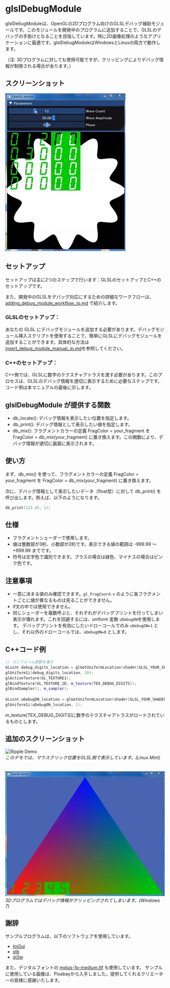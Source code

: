 # glslDebugModule

glslDebugModuleは、OpenGLの2Dプログラム向けのGLSLデバッグ補助モジュールです。このモジュールを開発中のプログラムに追加することで、GLSLのデバッグの手助けとなることを目指しています。特に2D画像処理のようなアプリケーションに最適です。glslDebugModuleはWindowsとLinuxの両方で動作します。

（注: 3Dプログラムに対しても使用可能ですが、クリッピングによりデバッグ情報が制限される場合があります。）

## スクリーンショット
![Pulse Circle Demo](../pulsecircle_demo.gif)

## セットアップ
セットアップは主に2つのステップで行います：GLSLのセットアップとC++のセットアップです。

また、開発中のGLSLをデバッグ対応にするための詳細なワークフローは、[adding_debug_module_workflow_jp.md](adding_debug_module_workflow_jp.md) で紹介します。

### GLSLのセットアップ：
あなたの GLSL にデバッグモジュールを追加する必要があります。デバッグモジュール挿入スクリプトを使用することで、簡単にGLSLにデバッグモジュールを追加することができます。具体的な方法は[insert_debug_module_manual_jp.md](scripts/insert_debug_module_manual_jp.md)を参照してください。

### C++のセットアップ：
C++側では、GLSLに数字のテクスチャアトラスを渡す必要があります。このプロセスは、GLSLのデバッグ情報を適切に表示するために必要なステップです。コード例は本マニュアルの最後に示します。


## glslDebugModule が提供する関数

- db_locate(): デバッグ情報を表示したい位置を指定します。
- db_print(): デバッグ情報として表示したい値を指定します。
- db_mix(): フラグメントカラーの定義 FragColor = your_fragment を FragColor = db_mix(your_fragment) に置き換えます。この関数により、デバッグ情報が適切に画面に表示されます。

## 使い方
まず、db_mix() を使って、フラグメントカラーの定義 FragColor = your_fragment を FragColor = db_mix(your_fragment) に置き換えます。

次に、デバッグ情報として表示したいデータ（float型）に対して db_print() を呼び出します。例えば、以下のようになります。

```cpp
db_print(123.45, 1);
```

## 仕様

- フラグメントシェーダーで使用します。
- 値は整数部が3桁、小数部が2桁です。表示できる値の範囲は -999.99 ～ +999.99 までです。
- 符号は文字色で識別できます。プラスの場合は緑色、マイナスの場合はピンク色です。

## 注意事項

- 一意に決まる値のみ確認できます。`gl_FragCoord.x` のように各フラグメントごとに値が異なるものは見ることができません。
- if文の中では使用できません。
- 同じシェーダーを複数呼ぶと、それぞれがデバッグプリントを行ってしまい表示が壊れます。これを回避するには、uniform 変数 `uDebugON`を使用します。 デバッグプリントを有効にしたいドローコールでのみ `uDebugON=1` とし、それ以外のドローコールでは、`uDebugON=0` とします。

## C++コード例

```cpp
// ユニフォーム変数を渡す
GLuint debug_digits_location = glGetUniformLocation(shader[GLSL_YOUR_SHADER].program, "debug_digits");
glUniform1i(debug_digits_location, 10);
glActiveTexture(GL_TEXTURE1);
glBindTexture(GL_TEXTURE_2D, m_texture[TEX_DEBUG_DIGITS]);
glBindSampler(1, m_sampler);

GLuint uDebugON_location = glGetUniformLocation(shader[GLSL_YOUR_SHADER].program, "uDebugON");
glUniform1i(uDebugON_location, 1);
```
m_texture[TEX_DEBUG_DIGITS]に数字のテクスチャアトラスがロードされているものとします。

## 追加のスクリーンショット
![Ripple Demo](../ripple_demo.gif)
<br>
*このデモでは、マウスクリック位置をGLSL側で表示しています。(Linux Mint)*
<br><br><br>
![Hello Triangle Demo](../hellotriangle_demo.gif)
<br>
*3Dプログラムではデバッグ情報がクリッピングされてしまいます。(Windows 7)*

## 謝辞

サンプルプログラムは、以下のソフトウェアを使用しています。

- [ImGui](https://github.com/ocornut/imgui)
- [stb](https://github.com/nothings/stb)
- [gl3w](https://github.com/skaslev/gl3w)

また、デジタルフォントの [mplus-1p-medium.ttf](https://fonts.google.com/specimen/M+PLUS+1p) も使用しています。
サンプルに使用している画像は、Pixabayから入手しました。提供してくれるクリエーターの皆様に感謝いたします。